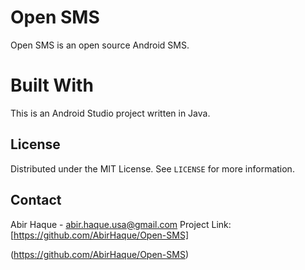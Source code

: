 # Open SMS

Open SMS is an open source Android SMS.

# Built With

This is an Android Studio project written in Java.

## License

Distributed under the MIT License. See `LICENSE` for more information.

## Contact

Abir Haque - abir.haque.usa@gmail.com
Project Link: [https://github.com/AbirHaque/Open-SMS]

(https://github.com/AbirHaque/Open-SMS)
